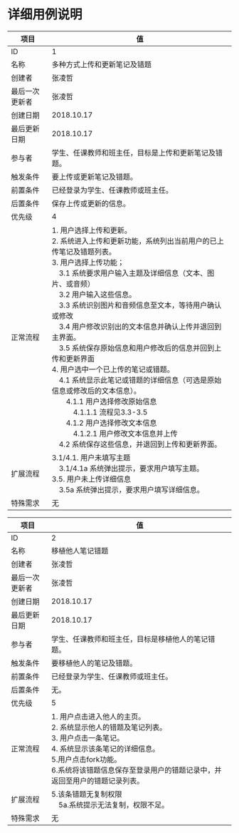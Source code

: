 # 详细用例说明

| 项目 | 值 |
| --- | --- |
| ID | 1 |
| 名称 | 多种方式上传和更新笔记及错题 |
| 创建者 | 张凌哲 |
| 最后一次更新者 | 张凌哲 |
| 创建日期 | 2018.10.17 |
| 最后更新日期 | 2018.10.17 |
| 参与者 | 学生、任课教师和班主任，目标是上传和更新笔记及错题。 |
| 触发条件 | 要上传或更新笔记及错题。 |
| 前置条件 | 已经登录为学生、任课教师或班主任。 |
| 后置条件 | 保存上传或更新的信息。 |
| 优先级 | 4 |
| 正常流程 | 1. 用户选择上传和更新。<br/>2. 系统进入上传和更新功能，系统列出当前用户的已上传笔记及错题列表。<br/>3. 用户选择上传功能；<br/>&emsp;3.1 系统要求用户输入主题及详细信息（文本、图片、或音频）<br/>&emsp;3.2 用户输入这些信息。<br/>&emsp;3.3 系统识别图片和音频信息至文本，等待用户确认或修改<br/>&emsp;3.4 用户修改识别出的文本信息并确认上传并退回到主界面。<br/>&emsp;3.5 系统保存原始信息和用户修改后的信息并回到上传和更新界面<br/>4. 用户选中一个已上传的笔记或错题。<br/>&emsp;4.1 系统显示此笔记或错题的详细信息（可选是原始信息或修改后的文本信息）。<br/>&emsp;&emsp;4.1.1 用户选择修改原始信息<br/>&emsp;&emsp;&emsp;4.1.1.1 流程见3.3-3.5<br/>&emsp;&emsp;4.1.2 用户选择修改文本信息<br/>&emsp;&emsp;&emsp;4.1.2.1 用户修改文本信息并上传<br/> &emsp;4.2 系统保存这些信息，并退回到上传和更新界面。 |
| 扩展流程 | 3.1/4.1. 用户未填写主题<br/>&emsp;3.1/4.1a 系统弹出提示，要求用户填写主题。<br/>3.5. 用户未上传详细信息<br/>&emsp;3.5a 系统弹出提示，要求用户填写详细信息。 |
| 特殊需求 | 无 |

| 项目 | 值 |
| --- | --- |
| ID | 2 |
| 名称 | 移植他人笔记错题 |
| 创建者 | 张凌哲 |
| 最后一次更新者 | 张凌哲 |
| 创建日期 | 2018.10.17 |
| 最后更新日期 | 2018.10.17 |
| 参与者 | 学生、任课教师和班主任，目标是移植他人的笔记错题。 |
| 触发条件 | 要移植他人的笔记及错题。 |
| 前置条件 | 已经登录为学生、任课教师或班主任。 |
| 后置条件 | 无。 |
| 优先级 | 5 |
| 正常流程 | 1. 用户点击进入他人的主页。<br/>2. 系统显示他人的错题及笔记列表。<br/>3. 用户点击一条笔记。<br/>4. 系统显示该条笔记的详细信息。<br/>5.用户点击fork功能。<br/>6.系统将该错题信息保存至登录用户的错题记录中，并返回至用户的错题记录列表。 |
| 扩展流程 | 5.该条错题无复制权限<br/>&emsp;5a.系统提示无法复制，权限不足。 |
| 特殊需求 | 无 |